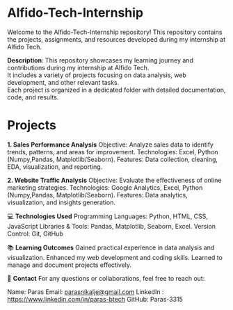 # Alfido-Tech-Internship
Welcome to the Alfido-Tech-Internship repository! This repository contains the projects, assignments, and resources developed during my internship at Alfido Tech.

**Description**:
This repository showcases my learning journey and contributions during my internship at Alfido Tech.   
It includes a variety of projects focusing on data analysis, web development, and other relevant tasks.   
Each project is organized in a dedicated folder with detailed documentation, code, and results. 

# Projects

**1. Sales Performance Analysis**
Objective: Analyze sales data to identify trends, patterns, and areas for improvement.
Technologies: Excel, Python (Numpy,Pandas, Matplotlib/Seaborn).
Features: Data collection, cleaning, EDA, visualization, and reporting.

**2. Website Traffic Analysis**
Objective: Evaluate the effectiveness of online marketing strategies.
Technologies: Google Analytics, Excel, Python (Numpy,Pandas, Matplotlib/Seaborn).
Features: Data analytics, visualization, and insights generation.

💻 **Technologies Used**
Programming Languages: Python, HTML, CSS, JavaScript
Libraries & Tools: Pandas, Matplotlib, Seaborn, Excel.
Version Control: Git, GitHub

📚 **Learning Outcomes**
Gained practical experience in data analysis and visualization.
Enhanced my web development and coding skills.
Learned to manage and document projects effectively.

📧 **Contact**
For any questions or collaborations, feel free to reach out:

Name: Paras
Email: parasnikalje@gmail.com
LinkedIn : https://www.linkedin.com/in/paras-btech
GitHub: Paras-3315


